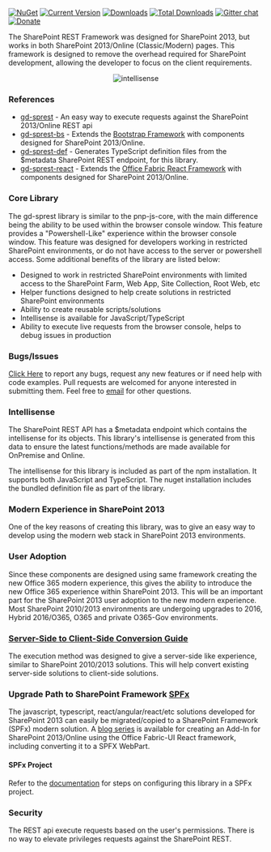 [![NuGet](https://img.shields.io/nuget/v/gd-sprest.svg)](https://www.nuget.org/packages/gd-sprest/)
[![Current Version](https://badge.fury.io/js/gd-sprest.svg)](https://www.npmjs.com/package/gd-sprest)
[![Downloads](https://img.shields.io/npm/dm/gd-sprest.svg)](https://www.npmjs.com/package/gd-sprest)
[![Total Downloads](https://img.shields.io/npm/dt/gd-sprest.svg)](https://www.npmjs.com/package/gd-sprest)
[![Gitter chat](https://badges.gitter.im/gitterHQ/gitter.png)](https://gitter.im/gd-sprest/Lobby)
[![Donate](https://img.shields.io/badge/Donate-PayPal-green.svg)](https://paypal.me/Dattabase)

The SharePoint REST Framework was designed for SharePoint 2013, but works in both SharePoint 2013/Online (Classic/Modern) pages. This framework is designed to remove the overhead required for SharePoint development, allowing the developer to focus on the client requirements.

<center><img alt="intellisense" src="https://gunjandatta.github.io/assets/images/intellisense.gif" style="max-height: 500px;" /></center>

### References

- [gd-sprest](https://gunjandatta.github.io/api) - An easy way to execute requests against the SharePoint 2013/Online REST api
- [gd-sprest-bs](https://gunjandatta.github.io/extras/bs) - Extends the [Bootstrap Framework](https://getbootstrap.com) with components designed for SharePoint 2013/Online.
- [gd-sprest-def](https://github.com/gunjandatta/sprest-def) - Generates TypeScript definition files from the $metadata SharePoint REST endpoint, for this library.
- [gd-sprest-react](https://gunjandatta.github.io/extras/react) - Extends the [Office Fabric React Framework](https://dev.office.com/fabric) with components designed for SharePoint 2013/Online.

### Core Library

The gd-sprest library is similar to the pnp-js-core, with the main difference being the ability to be used within the browser console window. This feature provides a "Powershell-Like" experience within the browser console window. This feature was designed for developers working in restricted SharePoint environments, or do not have access to the server or powershell access. Some additional benefits of the library are listed below:

- Designed to work in restricted SharePoint environments with limited access to the SharePoint Farm, Web App, Site Collection, Root Web, etc
- Helper functions designed to help create solutions in restricted SharePoint environments
- Ability to create reusable scripts/solutions
- Intellisense is available for JavaScript/TypeScript
- Ability to execute live requests from the browser console, helps to debug issues in production

### Bugs/Issues

[Click Here](https://github.com/gunjandatta/sprest/issues) to report any bugs, request any new features or if need help with code examples. Pull requests are welcomed for anyone interested in submitting them. Feel free to [email](mailto:github@dattabase.com) for other questions.

### Intellisense

The SharePoint REST API has a $metadata endpoint which contains the intellisense for its objects. This library's intellisense is generated from this data to ensure the latest functions/methods are made available for OnPremise and Online.

The intellisense for this library is included as part of the npm installation. It supports both JavaScript and TypeScript. The nuget installation includes the bundled definition file as part of the library.

### Modern Experience in SharePoint 2013

One of the key reasons of creating this library, was to give an easy way to develop using the modern web stack in SharePoint 2013 environments.

### User Adoption
Since these components are designed using same framework creating the new Office 365 modern experience, this gives the ability to introduce the new Office 365 experience within SharePoint 2013. This will be an important part for the SharePoint 2013 user adoption to the new modern experience. Most SharePoint 2010/2013 environments are undergoing upgrades to 2016, Hybrid 2016/O365, O365 and private O365-Gov environments.

### [Server-Side to Client-Side Conversion Guide](https://gunjandatta.github.io/dev/serverside-conversion-guide)

The execution method was designed to give a server-side like experience, similar to SharePoint 2010/2013 solutions. This will help convert existing server-side solutions to client-side solutions.

### Upgrade Path to SharePoint Framework [SPFx](https://docs.microsoft.com/en-us/sharepoint/dev/spfx/sharepoint-framework-overview)
The javascript, typescript, react/angular/react/etc solutions developed for SharePoint 2013 can easily be migrated/copied to a SharePoint Framework (SPFx) modern solution. A [blog series](http://dattabase.com/sharepoint-app-fabric-ui-react-part-3-3/) is available for creating an Add-In for SharePoint 2013/Online using the Office Fabric-UI React framework, including converting it to a SPFX WebPart.

#### SPFx Project
Refer to the [documentation](https://gunjandatta.github.io/dev/spfx) for steps on configuring this library in a SPFx project.

### Security
The REST api execute requests based on the user's permissions. There is no way to elevate privileges requests against the SharePoint REST.